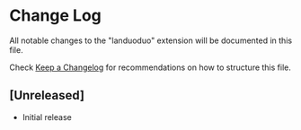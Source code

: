 # Change Log

All notable changes to the "landuoduo" extension will be documented in this file.

Check [Keep a Changelog](http://keepachangelog.com/) for recommendations on how to structure this file.

## [Unreleased]

- Initial release